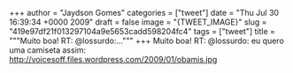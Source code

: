 
+++
author = "Jaydson Gomes"
categories = ["tweet"]
date = "Thu Jul 30 16:39:34 +0000 2009"
draft = false
image = "{TWEET_IMAGE}"
slug = "419e97df21f013297104a9e5653cadd598204fc4"
tags = ["tweet"]
title = """Muito boa! RT: @lossurdo:..."""
+++
Muito boa! RT: @lossurdo: eu quero uma camiseta assim: http://voicesoff.files.wordpress.com/2009/01/obamis.jpg
